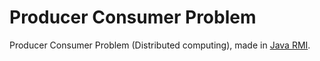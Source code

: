 # Producer Consumer Problem
Producer Consumer Problem (Distributed computing), made in [Java RMI](https://docs.oracle.com/javase/tutorial/rmi/).
